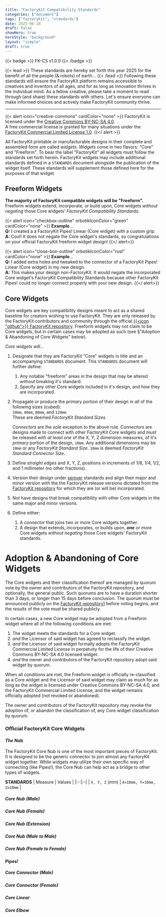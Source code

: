 ```yaml
---
title: "FactoryKit Compatibility Standards"
categories: ["document"]
tags: ["factorykit", "standards"]
date: 2025-06-18
draft: false
showHero: true
heroStyle: "background"
layout: "simple"
draft: true
---
```


{{< badge >}}
FK-CS v1.0.0
{{< /badge >}}

{{< lead >}}
These standards are hereby set forth this year 2025 for the benefit of all the people (& robots) of earth...
{{< /lead >}}
Following these standards will ensure the FactoryKit platform remains accessible to creatives and inventors 
of all ages, and for as long as innovation thrives in the individual mind. As a fellow creative, please take a moment
to read through (and share) these standards with others. Let's ensure everyone can make informed choices and actively
make FactoryKit community thrive.

-----

{{< alert icon="creative-commons" cardColor="none" >}}
FactoryKit is licensed under the [Creative Commons BY-NC-SA 4.0](https://creativecommons.org/licenses/by-nc-sa/4.0/).     
A free commercial license is granted for many situations under the [FactoryKit Commercial Limited License 1.0](/factorykit/commercial-limited-license).
{{</ alert >}}

All FactoryKit printable or manufacturable designs in their complete and assembled form are called
*widgets*. *Widgets* come in two flavors: "Core" and "Freeform". To bear the label "FactoryKit" all widgets must follow
the standards set forth herein. FactoryKit widgets may include additional standards defined in a `STANDARDS` document
alongside the publication of the widget itself. These standards will supplement those defined here for the purposes of
that widget. 

## Freeform Widgets
**The majority of FactoryKit compatible widgets will be "Freeform".** Freeform widgets extend, incorporate, or build upon,
Core widgets *without negating* those Core widgets' *FactoryKit Compatibility Standards*. 

{{< alert icon="checkbox-outline" orbotikIconColor="green" cardColor="none" >}}
**Example**...    
**Q:** I created a a FactoryKit Pipes! Linear (Core widget) with a custom grip.    
**A:** Cool! It does not negate the Core widget's standards, so congratulations on your official FactoryKit freeform
widget design!
{{</ alert>}}

{{< alert icon="close-box-outline" orbotikIconColor="rust" cardColor="none" >}}
**Example**...    
**Q:** I added extra holes and tweaked to the connector of a FactoryKit Pipes! Linear (Core widget) in my new design.    
**A:** This makes your design non-FactoryKit. It would negate the incorporated Core widget's FactoryKit Compatibility
Standards because other FactoryKit Pipes! could no longer connect properly with your new design.
{{</ alert>}}

## Core Widgets
Core widgets are key compatibility designs meant to act as a shared baseline for creators wishing to use FactoryKit.
They are only released by the FactoryKit contributors and community through the official 
[ {{<icon "github">}} FactoryKit repository](https://github.com/orbotik/factorykit). 
Freeform widgets may not claim to be Core widgets, but in certain cases may be adopted as such (see §"Adoption & 
Abandoning of Core Widgets" below).

*Core widgets will...*
1. Designate that they are FactoryKit "Core" widgets in title and an accompanying `STANDARDS` document.
   This `STANDARDS` document will further define:
   1. Any notable "freeform" areas in the design that may be altered without breaking it's standard.
   2. Specify any other Core widgets included in it's design, and how they are incorporated.
2. Propagate or produce the *primary* portion of their design in *all* of the following sizes (cubed):    
   `20mm`, `40mm`, `80mm`, and `120mm`    
   These are deemed *FactoryKit Standard Sizes*.

   *Connectors* are the sole exception to the above rule. *Connectors* are designs made to connect with other 
   FactoryKit Core widgets and *must* be released with *at least one* of the X, Y, Z dimension measures, of it's
   *primary* portion of the design, `10mm`. Any additional dimensions may be `10mm` or any *FactoryKit Standard
   Size*. 
   `10mm` is deemed *FactoryKit Standard Connector Size*.
3. Define *straight edges* and X, Y, Z, positions in increments of 1/8, 1/4, 1/2, and 1 millimeter (no other fractions).
4. Version their design under [semver](https://semver.org/) standards and align their major and minor version with the
   the FactoryKit release versions dictated from the 
   [FactoryKit repository](https://github.com/orbotik/factorykit) for which they are (or will be) incorporated.
5. Not have designs that break compatibility with other Core widgets in the same major and minor versions.
6. Define either:
   1. A *connector* that joins two or more Core widgets together.
   2. A design that extends, incorporates, or builds upon, _**one** or more_ Core widgets *without negating* those Core
      widgets' FactoryKit standards. 

# Adoption & Abandoning of Core Widgets
The Core widgets and their classification thereof are managed by quorum vote by the owner and contributors of the
FactoryKit repository, and optionally, the general public. Such quorums are to have a duration shorter than 3 days, 
or longer than 15 days before conclusion. The quorum must be announced publicly on the 
[FactoryKit repository](https://github.com/orbotik/factorykit)] before voting begins, and the *results* of the vote must
be shared publicly.

In certain cases, a new Core widget may be adopted from a Freeform widget where all of the following conditions are met:
1. The widget meets the standards for a Core widget.
2. *and* the Licensor of said widget has agreed to reclassify the widget.
3. *and* the Licensor of said widget formally adopts the FactoryKit Commercial Limited License in perpetuity for the
   life of their Creative Commons BY-NC-SA 4.0 licensed widget.
1. *and* the owner and contributors of the FactoryKit repository adopt said widget by quorum.

When all conditions are met, the Freeform widget is officially re-classified as a Core widget and the Licensor
of said widget may claim as much for as long as the widget is licensed under Creative Commons BY-NC-SA 4.0, and the
FactoryKit Commercial Limited License, and the widget remains officially adopted (not revoked or abandoned).

The owner and contributors of the FactoryKit repository may revoke the adoption of, or abandon the classification of,
any Core widget classification by quorum.

### Official FactoryKit Core Widgets

#### *The* Nub
The FactoryKit Core Nub is one of the most important pieces of FactoryKit. It is designed to be the generic connector
to join almost any FactoryKit widget together. While widgets may utilize their own specific way of connecting (like
Pipes!), the Core Nub can help act as a bridge to other types of widgets. 

**STANDARDS**
| Measure | Values |
|:-:|:-|
| `X, Y, Z` (mm) | `X=10mm, Y=10mm, Z=10mm` |

##### Core Nub (Male)

##### Core Nub (Female)

##### Core Nub (Extension)

##### Core Nub (Male to Male)

##### Core Nub (Female to Female)

#### Pipes!

##### Core Connector (Male)

##### Core Connector (Female)

##### Core Linear

##### Core Elbow


